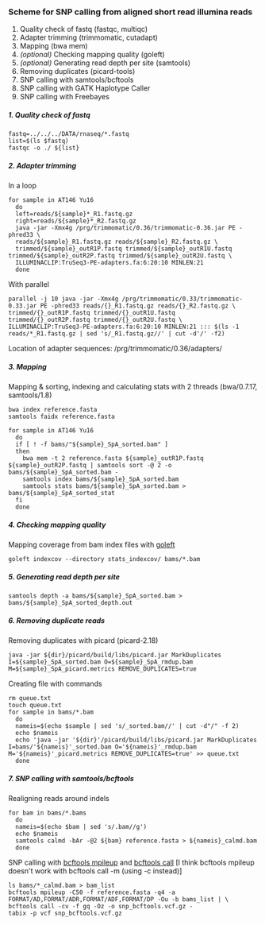 ### Scheme for SNP calling from aligned short read illumina reads


1. Quality check of fastq (fastqc, multiqc)
2. Adapter trimming (trimmomatic, cutadapt)
3. Mapping (bwa mem)
4. *(optional)* Checking mapping quality (goleft)
5. *(optional)* Generating read depth per site (samtools)
6. Removing duplicates (picard-tools)
7. SNP calling with samtools/bcftools
8. SNP calling with GATK Haplotype Caller
9. SNP calling with Freebayes



##### 1. Quality check of fastq 

```
fastq=../../../DATA/rnaseq/*.fastq
list=$(ls $fastq)
fastqc -o ./ ${list}
```

##### 2. Adapter trimming


In a loop
```
for sample in AT146 Yu16
  do
  left=reads/${sample}*_R1.fastq.gz
  right=reads/${sample}*_R2.fastq.gz
  java -jar -Xmx4g /prg/trimmomatic/0.36/trimmomatic-0.36.jar PE -phred33 \
  reads/${sample}_R1.fastq.gz reads/${sample}_R2.fastq.gz \
  trimmed/${sample}_outR1P.fastq trimmed/${sample}_outR1U.fastq trimmed/${sample}_outR2P.fastq trimmed/${sample}_outR2U.fastq \
  ILLUMINACLIP:TruSeq3-PE-adapters.fa:6:20:10 MINLEN:21
  done
```

With parallel
```
parallel -j 10 java -jar -Xmx4g /prg/trimmomatic/0.33/trimmomatic-0.33.jar PE -phred33 reads/{}_R1.fastq.gz reads/{}_R2.fastq.gz \
trimmed/{}_outR1P.fastq trimmed/{}_outR1U.fastq trimmed/{}_outR2P.fastq trimmed/{}_outR2U.fastq \
ILLUMINACLIP:TruSeq3-PE-adapters.fa:6:20:10 MINLEN:21 ::: $(ls -1 reads/*_R1.fastq.gz | sed 's/_R1.fastq.gz//' | cut -d'/' -f2)
```

Location of adapter sequences: /prg/trimmomatic/0.36/adapters/


##### 3. Mapping

Mapping & sorting, indexing and calculating stats with 2 threads (bwa/0.7.17, samtools/1.8)
```
bwa index reference.fasta
samtools faidx reference.fasta

for sample in AT146 Yu16
  do
  if [ ! -f bams/"${sample}_SpA_sorted.bam" ]
  then
    bwa mem -t 2 reference.fasta ${sample}_outR1P.fastq ${sample}_outR2P.fastq | samtools sort -@ 2 -o bams/${sample}_SpA_sorted.bam -
    samtools index bams/${sample}_SpA_sorted.bam
    samtools stats bams/${sample}_SpA_sorted.bam > bams/${sample}_SpA_sorted_stat
  fi
  done

```


##### 4. Checking mapping quality

Mapping coverage from bam index files with [goleft](https://github.com/brentp/goleft)
```
goleft indexcov --directory stats_indexcov/ bams/*.bam
```

##### 5. Generating read depth per site

```
samtools depth -a bams/${sample}_SpA_sorted.bam > bams/${sample}_SpA_sorted_depth.out
```

##### 6. Removing duplicate reads


Removing duplicates with picard (picard-2.18)
```
java -jar ${dir}/picard/build/libs/picard.jar MarkDuplicates I=${sample}_SpA_sorted.bam O=${sample}_SpA_rmdup.bam M=${sample}_SpA_picard.metrics REMOVE_DUPLICATES=true
```

Creating file with commands
```
rm queue.txt
touch queue.txt
for sample in bams/*.bam
  do
  nameis=$(echo $sample | sed 's/_sorted.bam//' | cut -d"/" -f 2)
  echo $nameis
  echo 'java -jar '${dir}'/picard/build/libs/picard.jar MarkDuplicates I=bams/'${nameis}'_sorted.bam O='${nameis}'_rmdup.bam M='${nameis}'_picard.metrics REMOVE_DUPLICATES=true' >> queue.txt
  done
```

##### 7. SNP calling with samtools/bcftools

Realigning reads around indels
```
for bam in bams/*.bams
  do
  nameis=$(echo $bam | sed 's/.bam//g')
  echo $nameis
  samtools calmd -bAr -@2 ${bam} reference.fasta > ${nameis}_calmd.bam
  done
```

SNP calling with [bcftools mpileup](http://samtools.github.io/bcftools/bcftools.html#mpileup) and [bcftools call](http://samtools.github.io/bcftools/bcftools.html#call)
[I think bcftools mpileup doesn't work with bcftools call -m (using -c instead)]
```
ls bams/*_calmd.bam > bam_list
bcftools mpileup -C50 -f reference.fasta -q4 -a FORMAT/AD,FORMAT/ADR,FORMAT/ADF,FORMAT/DP -Ou -b bams_list | \
bcftools call -cv -f gq -Oz -o snp_bcftools.vcf.gz -
tabix -p vcf snp_bcftools.vcf.gz
```
